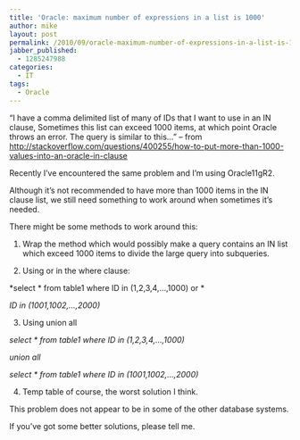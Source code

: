 ```yaml
---
title: 'Oracle: maximum number of expressions in a list is 1000'
author: mike
layout: post
permalink: /2010/09/oracle-maximum-number-of-expressions-in-a-list-is-1000/
jabber_published:
  - 1285247988
categories:
  - IT
tags:
  - Oracle
---
```

“I have a comma delimited list of many of IDs that I want to use in an IN clause, Sometimes this list can exceed 1000 items, at which point Oracle throws an error. The query is similar to this&#8230;” – from <http://stackoverflow.com/questions/400255/how-to-put-more-than-1000-values-into-an-oracle-in-clause>

Recently I’ve encountered the same problem and I’m using Oracle11gR2.

Although it’s not recommended to have more than 1000 items in the IN clause list, we still need something to work around when sometimes it’s needed.

There might be some methods to work around this:

1. Wrap the method which would possibly make a query contains an IN list which exceed 1000 items to divide the large query into subqueries.

2. Using or in the where clause:

*select * from table1 where ID in (1,2,3,4,&#8230;,1000) or *

*ID in (1001,1002,&#8230;,2000)*

3. Using union all

*select * from table1 where ID in (1,2,3,4,&#8230;,1000)*

*union all*

*select * from table1 where ID in (1001,1002,&#8230;,2000)*

4. Temp table of course, the worst solution I think.

This problem does not appear to be in some of the other database systems.

If you’ve got some better solutions, please tell me.
